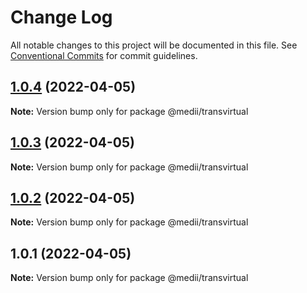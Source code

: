 # Change Log

All notable changes to this project will be documented in this file.
See [Conventional Commits](https://conventionalcommits.org) for commit guidelines.

## [1.0.4](https://github.com/Scott-lasertrade/serverless-lerna-yarn-starter/compare/v1.0.3...v1.0.4) (2022-04-05)

**Note:** Version bump only for package @medii/transvirtual





## [1.0.3](https://github.com/Scott-lasertrade/serverless-lerna-yarn-starter/compare/v1.0.2...v1.0.3) (2022-04-05)

**Note:** Version bump only for package @medii/transvirtual





## [1.0.2](https://github.com/Scott-lasertrade/serverless-lerna-yarn-starter/compare/v1.0.1...v1.0.2) (2022-04-05)

**Note:** Version bump only for package @medii/transvirtual





## 1.0.1 (2022-04-05)

**Note:** Version bump only for package @medii/transvirtual
